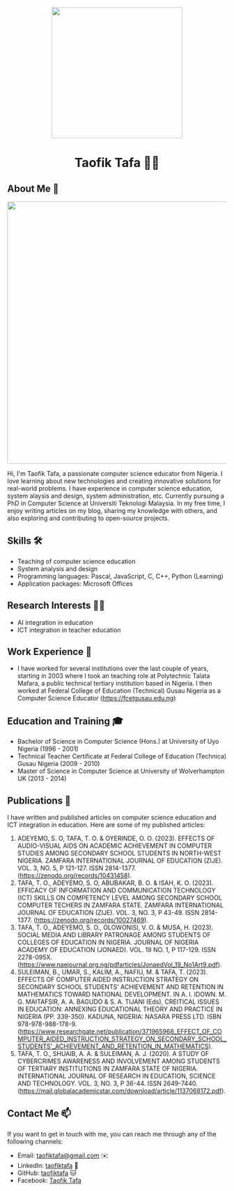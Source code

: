 

<div align="center"><img src="https://github.com/taofiktafa/taofiktafa/assets/162001740/423fb7dd-740b-432f-90a4-c2b3ef7bca33" width="300"></div>
<h1 align="center">Taofik Tafa 👨‍💻</h1>

## About Me 🚀
<div align="center"><img src="https://github.com/taofiktafa/BDM/assets/51344005/ffaa458f-d247-48f9-86f6-c4f88ebefaa5" width="600" /></div>

Hi, I'm Taofik Tafa, a passionate computer science educator from Nigeria. I love learning about new technologies and creating innovative solutions for real-world problems. I have experience in computer science education, system alaysis and design,  system administration, etc. Currently pursuing a PhD in Computer Science at Universiti Teknologi Malaysia. In my free time, I enjoy writing articles on my blog, sharing my knowledge with others, and also exploring and contributing to open-source projects.

## Skills 🛠️

- Teaching of computer science education
- System analysis and design
- Programming languages: Pascal, JavaScript, C, C++, Python (Learning)
- Application packages: Microsoft Offices

## Research Interests 👨‍💻
-  AI integration in education
-  ICT integration in teacher education

## Work Experience 💼

- I have worked for several institutions over the last couple of years, starting in 2003 where I took an teaching role at Polytechnic Talata Mafara, a public technical tertiary institution based in Nigeria. I then worked at Federal College of Education (Technical) Gusau Nigeria as a Computer Science Educator (https://fcetgusau.edu.ng)

## Education and Training 🎓

- Bachelor of Science in Computer Science (Hons.) at University of Uyo Nigeria (1996 - 2001)
- Technical Teacher Certificate at Federal College of Education (Technica) Gusau Nigeria (2009 - 2010)
- Master of Science in Computer Science at University of Wolverhampton UK (2013 - 2014)

## Publications 📝

I have written and published articles on computer science education and ICT integration in education. Here are some of my published articles:

1.	ADEYEMO, S. O, TAFA, T. O. & OYERINDE, O. O. (2023). EFFECTS OF AUDIO-VISUAL AIDS ON ACADEMIC ACHIEVEMENT IN COMPUTER STUDIES AMONG SECONDARY SCHOOL STUDENTS IN NORTH-WEST NIGERIA. ZAMFARA INTERNATIONAL JOURNAL OF EDUCATION (ZIJE). VOL. 3, NO. 5, P 121-127. ISSN 2814-1377. (https://zenodo.org/records/10431458).
2.	TAFA, T. O., ADEYEMO, S. O, ABUBAKAR, B. O. & ISAH, K. O. (2023). EFFICACY OF INFORMATION AND COMMUNICATION TECHNOLOGY (ICT) SKILLS ON COMPETENCY LEVEL AMONG SECONDARY SCHOOL COMPUTER TECHERS IN ZAMFARA STATE. ZAMFARA INTERNATIONAL JOURNAL OF EDUCATION (ZIJE). VOL. 3, NO. 3, P 43-49. ISSN 2814-1377. (https://zenodo.org/records/10027469).
3.	TAFA, T. O., ADEYEMO, S. O., OLOWONISI, V. O. & MUSA, H. (2023). SOCIAL MEDIA AND LIBRARY PATRONAGE AMONG STUDENTS OF COLLEGES OF EDUCATION IN NIGERIA. JOURNAL OF NIGERIA ACADEMY OF EDUCATION (JONAED). VOL. 19 NO. 1, P 117-129.  ISSN 2278-095X. (https://www.naejournal.org.ng/pdfarticles/JonaedVol_19_No1Art9.pdf).
4.	SULEIMAN, B., UMAR, S., KALIM, A., NAFIU, M. & TAFA, T. (2023). EFFECTS OF COMPUTER AIDED INSTRUCTION STRATEGY ON SECONDARY SCHOOL STUDENTS’ ACHIEVEMENT AND RETENTION IN MATHEMATICS TOWARD NATIONAL DEVELOPMENT. IN A. I. IDOWN. M. G. MAITAFSIR, A. A. BAGUDO & S. A. TIJANI (Eds), CREITICAL ISSUES IN EDUCATION: ANNEXING EDUCATIONAL THEORY AND PRACTICE IN NIGERIA (PP. 339-350). KADUNA, NIGERIA: NASARA PRESS LTD. ISBN 978-978-988-178-9. (https://www.researchgate.net/publication/371965968_EFFECT_OF_COMPUTER_AIDED_INSTRUCTION_STRATEGY_ON_SECONDARY_SCHOOL_STUDENTS'_ACHIEVEMENT_AND_RETENTION_IN_MATHEMATICS).
5.	TAFA, T. O., SHUAIB, A. A. & SULEIMAN, A. J. (2020). A STUDY OF CYBERCRIMES AWARENESS AND INVOLVEMENT AMONG STUDENTS OF TERTIARY INSTITUTIONS IN ZAMFARA STATE OF NIGERIA. INTERNATIONAL JOURNAL OF RESEARCH IN EDUCATION, SCIENCE AND TECHNOLOGY. VOL. 3, NO. 3, P 36-44. ISSN 2649-7440. (https://mail.globalacademicstar.com/download/article/1137068172.pdf).


## Contact Me 📫

If you want to get in touch with me, you can reach me through any of the following channels:

- Email: taofiktafa@gmail.com ✉️
- LinkedIn: [taofiktafa](https://www.linkedin.com/in/taofiktafa/) 💼
- GitHub: [taofiktafa](https://github.com/taofiktafa) 🐱
- Facebook: [Taofik Tafa](https://www.facebook.com/taofiktafa) 




